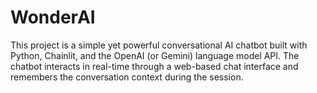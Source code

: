 # WonderAI
This project is a simple yet powerful conversational AI chatbot built with Python, Chainlit, and the OpenAI (or Gemini) language model API. The chatbot interacts in real-time through a web-based chat interface and remembers the conversation context during the session.
